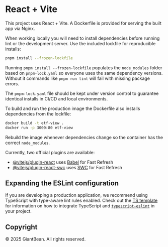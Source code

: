 # React + Vite

This project uses React + Vite. A Dockerfile is provided for serving the built app via Nginx.

When working locally you will need to install dependencies before running lint or the development server. Use the included lockfile for reproducible installs:

```bash
pnpm install --frozen-lockfile
```

Running `pnpm install --frozen-lockfile` populates the `node_modules` folder based on `pnpm-lock.yaml` so everyone uses the same dependency versions. Without it commands like `pnpm run lint` will fail with missing package errors.

The `pnpm-lock.yaml` file should be kept under version control to guarantee identical installs in CI/CD and local environments.

To build and run the production image the Dockerfile also installs dependencies from the lockfile:

```bash
docker build -t etf-view .
docker run -p 3000:80 etf-view
```

Rebuild the image whenever dependencies change so the container has the correct `node_modules`.

Currently, two official plugins are available:

- [@vitejs/plugin-react](https://github.com/vitejs/vite-plugin-react/blob/main/packages/plugin-react) uses [Babel](https://babeljs.io/) for Fast Refresh
- [@vitejs/plugin-react-swc](https://github.com/vitejs/vite-plugin-react/blob/main/packages/plugin-react-swc) uses [SWC](https://swc.rs/) for Fast Refresh

## Expanding the ESLint configuration

If you are developing a production application, we recommend using TypeScript with type-aware lint rules enabled. Check out the [TS template](https://github.com/vitejs/vite/tree/main/packages/create-vite/template-react-ts) for information on how to integrate TypeScript and [`typescript-eslint`](https://typescript-eslint.io) in your project.

## Copyright

© 2025 GiantBean. All rights reserved.

